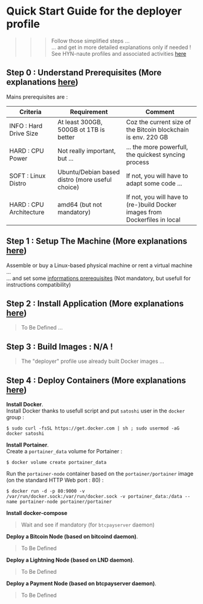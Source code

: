 # Quick Start Guide for the deployer profile
>>> Follow those simplified steps ...   
... and get in more detailed explanations only if needed !   
See HYN-naute profiles and associated activities <A href="https://github.com/babonet13/HostYourNode/blob/master/Who/Profiles.md">here</A>

Step 0 : Understand Prerequisites (More explanations <A href="https://github.com/babonet13/HostYourNode/tree/master/HowTo/0_UnderstandPrerequisites">here</A>)
-
Mains prerequisites are :
<table>
    <thead>
        <tr>
            <th>Criteria</th>
            <th>Requirement</th>
            <th>Comment</th>
        </tr>
    </thead>
    <tbody>
        <tr>
            <td>INFO : Hard Drive Size</td>
            <td>At least 300GB, 500GB ot 1TB is better</td>
            <td>Coz the current size of the Bitcoin blockchain is env. 220 GB</td>
        </tr>
        <tr>
            <td>HARD : CPU Power</td>
            <td>Not really important, but ...</td>
            <td>... the more powerfull, the quickest syncing process</td>
        </tr>
        <tr>
            <td>SOFT : Linux Distro</td>
            <td>Ubuntu/Debian based distro (more useful choice)</td>
            <td>If not, you will have to adapt some code ...</td>
        </tr>
        <tr>
            <td>HARD : CPU Architecture</td>
            <td>amd64 (but not mandatory)</td>
            <td>If not, you will have to (re-)build Docker images from Dockerfiles in local</td>
        </tr>
    </tbody>
</table>


Step 1 : Setup The Machine (More explanations <A href="https://github.com/babonet13/HostYourNode/tree/master/HowTo/1_SetupTheMachine">here</A>)
-
Assemble or buy a Linux-based physical machine or rent a virtual machine ...   
... and set some <A href="https://github.com/babonet13/HostYourNode/blob/master/HowTo/1_SetupTheMachine/SetInformationPrerequisites.md">informations prerequisites<A/> (Not mandatory, but usefull for instructions compatibility)

Step 2 : Install Application (More explanations <A href="https://github.com/babonet13/HostYourNode/tree/master/HowTo/2_InstallApplications">here</A>)
-
> To Be Defined ...

Step 3 : Build Images : N/A !
-
> The "deployer" profile use already built Docker images ...


Step 4 : Deploy Containers (More explanations <A href="https://github.com/babonet13/HostYourNode/tree/master/HowTo/5_DeployContainers">here</A>)
-
__Install Docker__.    
Install Docker thanks to usefull script and put ```satoshi``` user in the ```docker``` group :
<pre><code>$ sudo curl -fsSL https://get.docker.com | sh ; sudo usermod -aG docker satoshi</code></pre>

__Install Portainer__.  
Create a ```portainer_data``` volume for Portainer :
<pre><code>$ docker volume create portainer_data</code></pre>

Run the ```portainer-node``` container based on the ```portainer/portainer``` image (on the standard HTTP Web port : 80) :
<pre><code>$ docker run -d -p 80:9000 -v /var/run/docker.sock:/var/run/docker.sock -v portainer_data:/data --name portainer-node portainer/portainer</code></pre>

__Install docker-compose__      
> Wait and see if mandatory (for ```btcpayserver``` daemon)

__Deploy a Bitcoin Node (based on bitcoind daemon)__.   
> To Be Defined

__Deploy a Lightning Node (based on LND daemon)__.   
> To Be Defined

__Deploy a Payment Node (based on btcpayserver daemon)__.  
> To Be Defined
